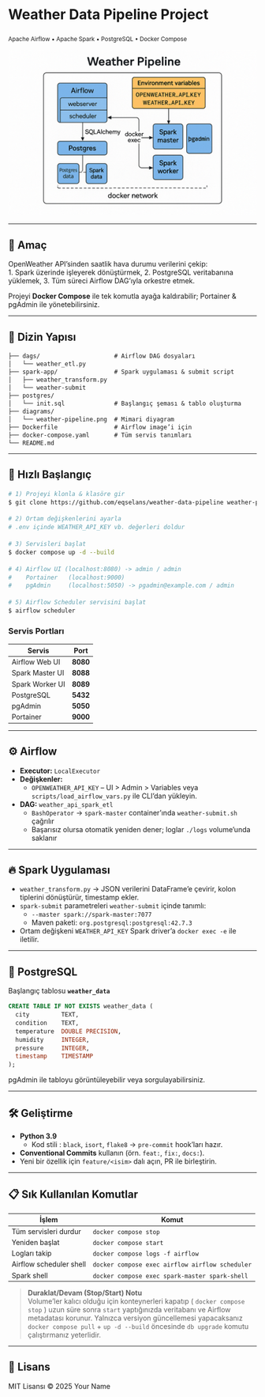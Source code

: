 # Weather Data Pipeline Project  
<sub>Apache Airflow • Apache Spark • PostgreSQL • Docker Compose</sub>

![Architecture diagram](diagrams/weather-pipeline.png)

---

## 🎯 Amaç
OpenWeather API’sinden saatlik hava durumu verilerini çekip:
1. Spark üzerinde işleyerek dönüştürmek,
2. PostgreSQL veritabanına yüklemek,
3. Tüm süreci Airflow DAG’ıyla orkestre etmek.

Projeyi **Docker Compose** ile tek komutla ayağa kaldırabilir; Portainer & pgAdmin ile yönetebilirsiniz.

---

## 📂 Dizin Yapısı
```
├── dags/                     # Airflow DAG dosyaları
│   └── weather_etl.py
├── spark-app/                # Spark uygulaması & submit script
│   ├── weather_transform.py
│   └── weather-submit
├── postgres/
│   └── init.sql              # Başlangıç şeması & tablo oluşturma
├── diagrams/
│   └── weather-pipeline.png  # Mimari diyagram
├── Dockerfile                # Airflow image’i için
├── docker-compose.yaml       # Tüm servis tanımları
└── README.md
```

---

## 🚀 Hızlı Başlangıç
```bash
# 1) Projeyi klonla & klasöre gir
$ git clone https://github.com/eqselans/weather-data-pipeline weather-pipeline && cd weather-pipeline

# 2) Ortam değişkenlerini ayarla
# .env içinde WEATHER_API_KEY vb. değerleri doldur

# 3) Servisleri başlat
$ docker compose up -d --build

# 4) Airflow UI (localhost:8080) -> admin / admin
#    Portainer   (localhost:9000)
#    pgAdmin     (localhost:5050) -> pgadmin@example.com / admin

# 5) Airflow Scheduler servisini başlat
$ airflow scheduler 
```

### Servis Portları
| Servis | Port |
|--------|------|
| Airflow Web UI | **8080** |
| Spark Master UI | **8088** |
| Spark Worker UI | **8089** |
| PostgreSQL | **5432** |
| pgAdmin | **5050** |
| Portainer | **9000** |

---

## ⚙️ Airflow
* **Executor:** `LocalExecutor`
* **Değişkenler:**
  * `OPENWEATHER_API_KEY` – UI > Admin > Variables veya `scripts/load_airflow_vars.py` ile CLI’dan yükleyin.
* **DAG:** `weather_api_spark_etl`
  * `BashOperator` → `spark-master` container’ında `weather-submit.sh` çağrılır
  * Başarısız olursa otomatik yeniden dener; loglar `./logs` volume’unda saklanır

---

## 🔥 Spark Uygulaması
* `weather_transform.py` → JSON verilerini DataFrame’e çevirir, kolon tiplerini dönüştürür, timestamp ekler.
* `spark-submit` parametreleri `weather-submit` içinde tanımlı:
  * `--master spark://spark-master:7077`
  * Maven paketi: `org.postgresql:postgresql:42.7.3`
* Ortam değişkeni `WEATHER_API_KEY` Spark driver’a `docker exec -e` ile iletilir.

---

## 🐘 PostgreSQL
Başlangıç tablosu **`weather_data`**
```sql
CREATE TABLE IF NOT EXISTS weather_data (
  city         TEXT,
  condition    TEXT,
  temperature  DOUBLE PRECISION,
  humidity     INTEGER,
  pressure     INTEGER,
  timestamp    TIMESTAMP
);
```
pgAdmin ile tabloyu görüntüleyebilir veya sorgulayabilirsiniz.

---

## 🛠️ Geliştirme
* **Python 3.9**  
  - Kod stili : `black`, `isort`, `flake8` → `pre-commit` hook’ları hazır.
* **Conventional Commits** kullanın (örn. `feat:`, `fix:`, `docs:`).  
* Yeni bir özellik için `feature/<isim>` dalı açın, PR ile birleştirin.

---

## 📋 Sık Kullanılan Komutlar
| İşlem | Komut |
|-------|-------|
| Tüm servisleri durdur | `docker compose stop` |
| Yeniden başlat | `docker compose start` |
| Logları takip | `docker compose logs -f airflow` |
| Airflow scheduler shell | `docker compose exec airflow airflow scheduler` |
| Spark shell | `docker compose exec spark-master spark-shell` |

> **Duraklat/Devam (Stop/Start) Notu**  
> Volume’ler kalıcı olduğu için konteynerleri kapatıp ( `docker compose stop` ) uzun süre sonra `start` yaptığınızda veritabanı ve Airflow metadatası korunur. Yalnızca versiyon güncellemesi yapacaksanız `docker compose pull` + `up -d --build` öncesinde `db upgrade` komutu çalıştırmanız yeterlidir.

---

## 📝 Lisans
MIT Lisansı © 2025 Your Name

